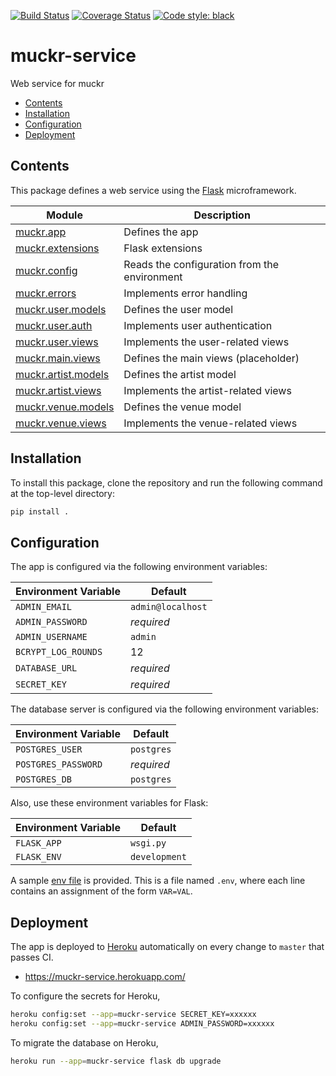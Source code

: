 [![Build Status](https://img.shields.io/travis/cjolowicz/muckr-service.svg?style=flat-square)](https://travis-ci.org/cjolowicz/muckr-service)
[![Coverage Status](https://img.shields.io/coveralls/cjolowicz/muckr-service.svg?style=flat-square)](https://coveralls.io/github/cjolowicz/muckr-service?branch=master)
[![Code style: black](https://img.shields.io/badge/code%20style-black-000000.svg?style=flat-square)](https://github.com/ambv/black)

# muckr-service

Web service for muckr

- [Contents](#contents)
- [Installation](#installation)
- [Configuration](#configuration)
- [Deployment](#deployment)

## Contents

This package defines a web service using the
[Flask](http://flask.pocoo.org/) microframework.

| Module                                        | Description                                  |
| ---                                           | ---                                          |
| [muckr.app](muckr/app.py)                     | Defines the app                              |
| [muckr.extensions](muckr/extensions.py)       | Flask extensions                             |
| [muckr.config](muckr/config.py)               | Reads the configuration from the environment |
| [muckr.errors](muckr/errors.py)               | Implements error handling                    |
| [muckr.user.models](muckr/user/models.py)     | Defines the user model                       |
| [muckr.user.auth](muckr/user/auth.py)         | Implements user authentication               |
| [muckr.user.views](muckr/user/views.py)       | Implements the user-related views            |
| [muckr.main.views](muckr/main/views.py)       | Defines the main views (placeholder)         |
| [muckr.artist.models](muckr/artist/models.py) | Defines the artist model                     |
| [muckr.artist.views](muckr/artist/views.py)   | Implements the artist-related views          |
| [muckr.venue.models](muckr/venue/models.py)   | Defines the venue model                      |
| [muckr.venue.views](muckr/venue/views.py)     | Implements the venue-related views           |

## Installation

To install this package, clone the repository and run the following command at
the top-level directory:

```sh
pip install .
```

## Configuration

The app is configured via the following environment variables:

| Environment Variable | Default           |
| ---                  | ---               |
| `ADMIN_EMAIL`        | `admin@localhost` |
| `ADMIN_PASSWORD`     | *required*        |
| `ADMIN_USERNAME`     | `admin`           |
| `BCRYPT_LOG_ROUNDS`  | 12                |
| `DATABASE_URL`       | *required*        |
| `SECRET_KEY`         | *required*        |

The database server is configured via the following environment variables:

| Environment Variable | Default    |
| ---                  | ---        |
| `POSTGRES_USER`      | `postgres` |
| `POSTGRES_PASSWORD`  | *required* |
| `POSTGRES_DB`        | `postgres` |

Also, use these environment variables for Flask:

| Environment Variable | Default       |
| ---                  | ---           |
| `FLASK_APP`          | `wsgi.py`     |
| `FLASK_ENV`          | `development` |

A sample [env file](.env.sample) is provided. This is a file named
`.env`, where each line contains an assignment of the form `VAR=VAL`.

## Deployment

The app is deployed to [Heroku](https://heroku.com) automatically on
every change to `master` that passes CI.

- https://muckr-service.herokuapp.com/

To configure the secrets for Heroku,

```sh
heroku config:set --app=muckr-service SECRET_KEY=xxxxxx
heroku config:set --app=muckr-service ADMIN_PASSWORD=xxxxxx
```

To migrate the database on Heroku,

```sh
heroku run --app=muckr-service flask db upgrade
```
